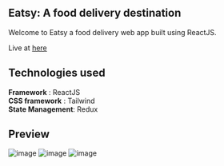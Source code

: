 ## Eatsy: A food delivery destination

Welcome to Eatsy a food delivery web app built using ReactJS.

Live at [here](https://eatsy-pi.vercel.app/)

## Technologies used

**Framework** : ReactJS \
**CSS framework** : Tailwind \
**State Management**: Redux

## Preview

![image](https://github.com/user-attachments/assets/2559109c-4c4e-4d04-b246-145c9d92105d)
![image](https://github.com/user-attachments/assets/cb9646d7-342d-4b09-9a14-badf86da0396)
![image](https://github.com/user-attachments/assets/6f6ef488-0a06-4a12-8946-98f0da127948)
